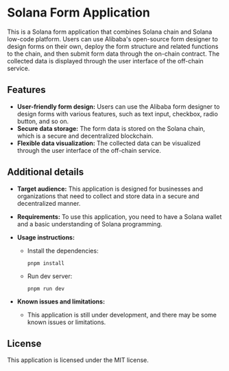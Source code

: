 # Solana Form Application

This is a Solana form application that combines Solana chain and Solana low-code platform. Users can use Alibaba's open-source form designer to design forms on their own, deploy the form structure and related functions to the chain, and then submit form data through the on-chain contract. The collected data is displayed through the user interface of the off-chain service.

## Features

* **User-friendly form design:** Users can use the Alibaba form designer to design forms with various features, such as text input, checkbox, radio button, and so on.
* **Secure data storage:** The form data is stored on the Solana chain, which is a secure and decentralized blockchain.
* **Flexible data visualization:** The collected data can be visualized through the user interface of the off-chain service.

## Additional details

* **Target audience:** This application is designed for businesses and organizations that need to collect and store data in a secure and decentralized manner.
* **Requirements:** To use this application, you need to have a Solana wallet and a basic understanding of Solana programming.
* **Usage instructions:**
    * Install the dependencies:

        ```
        pnpm install
        ```

    * Run dev server:
    
        ```
        pnpm run dev
        ```



* **Known issues and limitations:**
    * This application is still under development, and there may be some known issues or limitations.

## License

This application is licensed under the MIT license.
